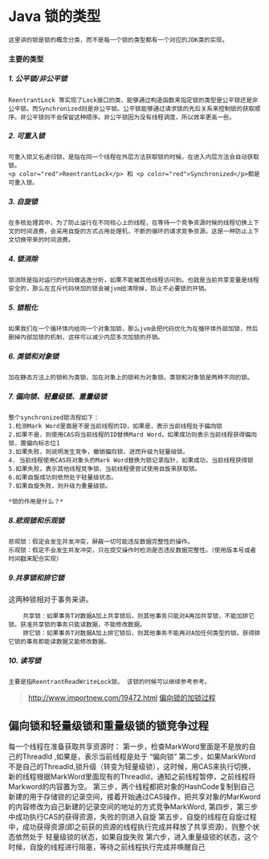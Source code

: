 # Java 锁的类型
    这里讲的锁是锁的概念分类，而不是每一个锁的类型都有一个对应的JDK类的实现。

#### 主要的类型

##### 1. 公平锁/非公平锁
    ReentrantLock 等实现了Lock接口的类，能够通过构造函数来指定锁的类型是公平锁还是非公平锁。而Synchronized则是非公平锁。公平锁能够通过请求锁的先后关系来控制锁的获取顺序。非公平锁则不会保留这种顺序。非公平锁因为没有线程调度，所以效率更高一些。

##### 2. 可重入锁
    可重入锁又名递归锁，是指在同一个线程在外层方法获取锁的时候，在进入内层方法会自动获取锁。
    <p color="red">ReentrantLock</p> 和 <p color="red">Synchronized</p>都是可重入锁。

##### 3. 自旋锁
    在多核处理其中，为了防止运行在不同核心上的线程，在等待一个竞争资源时候的线程切换上下文的时间浪费，会采用自旋的方式占用处理机，不断的循环的请求竞争资源。这是一种防止上下文切换带来的时间浪费。

##### 4. 锁消除
    锁消除是指对运行的代码做逃逸分析，如果不能被其他线程访问到，也就是当前共享变量是线程安全的，那么在互斥代码块加的锁会被jvm给清除掉，防止不必要锁的开销。

##### 5. 锁粗化
    如果我们在一个循环体内给同一个对象加锁，那么jvm会把代码优化为在循环体外部加锁，然后删掉内部加锁的机制，这样可以减少内层多次加锁的开销。

##### 6. 类锁和对象锁
    加在静态方法上的锁称为类锁，加在对象上的锁称为对象锁。类锁和对象锁是两种不同的锁。

##### 7. 偏向锁、轻量级锁、重量级锁
    整个synchronized锁流程如下：
    1.检测Mark Word里面是不是当前线程的ID，如果是，表示当前线程处于偏向锁
    2.如果不是，则使用CAS将当前线程的ID替换Mard Word，如果成功则表示当前线程获得偏向锁，置偏向标志位1
    3.如果失败，则说明发生竞争，撤销偏向锁，进而升级为轻量级锁。
    4. 当前线程使用CAS将对象头的Mark Word替换为锁记录指针，如果成功，当前线程获得锁
    5.如果失败，表示其他线程竞争锁，当前线程便尝试使用自旋来获取锁。
    6.如果自旋成功则依然处于轻量级状态。
    7.如果自旋失败，则升级为重量级锁。

    *锁的作用是什么？*

##### 8.悲观锁和乐观锁
    悲观锁：假定会发生并发冲突，屏蔽一切可能违反数据完整性的操作。
    乐观锁：假定不会发生并发冲突，只在提交操作时检测是否违反数据完整性。（使用版本号或者时间戳来配合实现）

##### 9.共享锁和排它锁
这两种锁相对于事务来讲。

        共享锁：如果事务T对数据A加上共享锁后，则其他事务只能对A再加共享锁，不能加排它锁。获准共享锁的事务只能读数据，不能修改数据。
        排它锁：如果事务T对数据A加上排它锁后，则其他事务不能再对A加任何类型的锁。获得排它锁的事务即能读数据又能修改数据。

##### 10. 读写锁
    主要是指ReentrantReadWriteLock锁。 该锁的时候可以继续参考参考。

>http://www.importnew.com/19472.html
[偏向锁的加锁过程](http://xly1981.iteye.com/blog/1766224)

## 偏向锁和轻量级锁和重量级锁的锁竞争过程
每一个线程在准备获取共享资源时： 
第一步，检查MarkWord里面是不是放的自己的ThreadId ,如果是，表示当前线程是处于 “偏向锁” 
第二步，如果MarkWord不是自己的ThreadId,锁升级（转变为轻量级锁），这时候，用CAS来执行切换，新的线程根据MarkWord里面现有的ThreadId，通知之前线程暂停，之前线程将Markword的内容置为空。 
第三步，两个线程都把对象的HashCode复制到自己新建的用于存储锁的记录空间，接着开始通过CAS操作，把共享对象的MarKword的内容修改为自己新建的记录空间的地址的方式竞争MarkWord, 
第四步，第三步中成功执行CAS的获得资源，失败的则进入自旋 
第五步，自旋的线程在自旋过程中，成功获得资源(即之前获的资源的线程执行完成并释放了共享资源)，则整个状态依然处于 轻量级锁的状态，如果自旋失败 
第六步，进入重量级锁的状态，这个时候，自旋的线程进行阻塞，等待之前线程执行完成并唤醒自己







